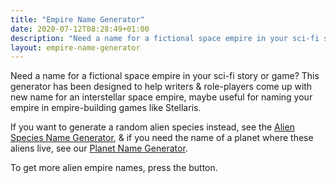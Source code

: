 ```yaml
---
title: "Empire Name Generator"
date: 2020-07-12T08:28:49+01:00
description: "Need a name for a fictional space empire in your sci-fi story, novel, or game? Here are some random suggestions."
layout: empire-name-generator
---
```


Need a name for a fictional space empire in your sci-fi story or game? This generator has been designed to help writers & role-players come up with new name for an interstellar space empire, maybe useful for naming your empire in empire-building games like Stellaris.

If you want to generate a random alien species instead, see the <a href="/alien-species-generator">Alien Species Name Generator</a>, & if you need the name of a planet where these aliens live, see our <a href="/planet-name-generator">Planet Name Generator</a>.

To get more alien empire names, press the button. 
